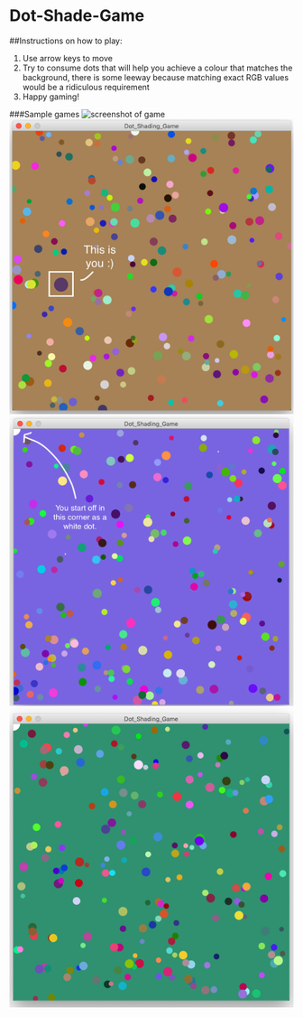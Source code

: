 # Dot-Shade-Game

##Instructions on how to play:
1. Use arrow keys to move
2. Try to consume dots that will help you achieve a colour that matches the background, there is some leeway because matching exact RGB values would be a ridiculous requirement
3. Happy gaming!

###Sample games
![screenshot of game](/images/image1.png "End game screen")
![screenshot of game](/images/1.png)
![screenshot of game](/images/2.png)
![screenshot of game](/images/3.png)
